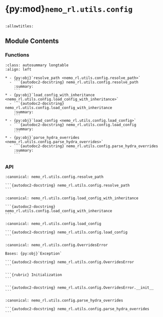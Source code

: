 # {py:mod}`nemo_rl.utils.config`

```{py:module} nemo_rl.utils.config
```

```{autodoc2-docstring} nemo_rl.utils.config
:allowtitles:
```

## Module Contents

### Functions

````{list-table}
:class: autosummary longtable
:align: left

* - {py:obj}`resolve_path <nemo_rl.utils.config.resolve_path>`
  - ```{autodoc2-docstring} nemo_rl.utils.config.resolve_path
    :summary:
    ```
* - {py:obj}`load_config_with_inheritance <nemo_rl.utils.config.load_config_with_inheritance>`
  - ```{autodoc2-docstring} nemo_rl.utils.config.load_config_with_inheritance
    :summary:
    ```
* - {py:obj}`load_config <nemo_rl.utils.config.load_config>`
  - ```{autodoc2-docstring} nemo_rl.utils.config.load_config
    :summary:
    ```
* - {py:obj}`parse_hydra_overrides <nemo_rl.utils.config.parse_hydra_overrides>`
  - ```{autodoc2-docstring} nemo_rl.utils.config.parse_hydra_overrides
    :summary:
    ```
````

### API

````{py:function} resolve_path(base_path: pathlib.Path, path: str) -> pathlib.Path
:canonical: nemo_rl.utils.config.resolve_path

```{autodoc2-docstring} nemo_rl.utils.config.resolve_path
```
````

````{py:function} load_config_with_inheritance(config_path: typing.Union[str, pathlib.Path], base_dir: typing.Optional[typing.Union[str, pathlib.Path]] = None) -> omegaconf.DictConfig
:canonical: nemo_rl.utils.config.load_config_with_inheritance

```{autodoc2-docstring} nemo_rl.utils.config.load_config_with_inheritance
```
````

````{py:function} load_config(config_path: typing.Union[str, pathlib.Path]) -> omegaconf.DictConfig
:canonical: nemo_rl.utils.config.load_config

```{autodoc2-docstring} nemo_rl.utils.config.load_config
```
````

````{py:exception} OverridesError()
:canonical: nemo_rl.utils.config.OverridesError

Bases: {py:obj}`Exception`

```{autodoc2-docstring} nemo_rl.utils.config.OverridesError
```

```{rubric} Initialization
```

```{autodoc2-docstring} nemo_rl.utils.config.OverridesError.__init__
```

````

````{py:function} parse_hydra_overrides(cfg: omegaconf.DictConfig, overrides: list[str]) -> omegaconf.DictConfig
:canonical: nemo_rl.utils.config.parse_hydra_overrides

```{autodoc2-docstring} nemo_rl.utils.config.parse_hydra_overrides
```
````
